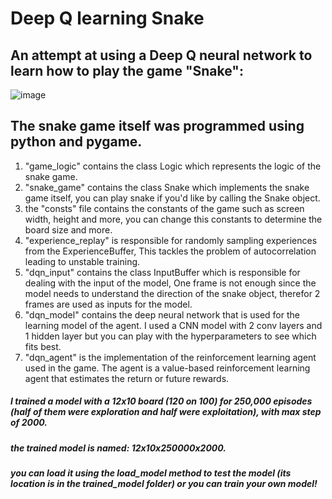 # Deep Q learning Snake
## An attempt at using a Deep Q neural network to learn how to play the game "Snake":
![image](https://user-images.githubusercontent.com/80195693/134158257-fa82b0e3-ee7e-4850-a3c7-24abfd4e04ab.png)

## The snake game itself was programmed using python and pygame. 
1. "game_logic" contains the class Logic which represents the logic of the snake game. 
2. "snake_game" contains the class Snake which implements the snake game itself, you can play snake if you'd like by calling the Snake object.
3. the "consts" file contains the constants of the game such as screen width, height and more, you can change this constants to determine the board size and more.
4. "experience_replay" is responsible for randomly sampling experiences from the ExperienceBuffer, This tackles the problem of autocorrelation leading to unstable training.
5. "dqn_input" contains the class InputBuffer which is responsible for dealing with the input of the model, One frame is not enough since the model needs to understand the direction of the snake object, therefor 2 frames are used as inputs for the model.
6. "dqn_model" contains the deep neural network that is used for the learning model of the agent. I used a CNN model with 2 conv layers and 1 hidden layer but you can play with the hyperparameters to see which fits best.
7. "dqn_agent" is the implementation of the reinforcement learning agent used in the game. The agent is a value-based reinforcement learning agent that estimates the return or future rewards.

##### I trained a model with a 12x10 board (120 on 100) for 250,000 episodes (half of them were exploration and half were exploitation), with max step of 2000.
##### the trained model is named: 12x10x250000x2000. 
##### you can load it using the load_model method to test the model (its location is in the trained_model folder) or you can train your own model!  
